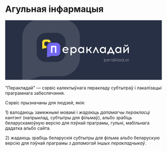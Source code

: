 # Агульная інфармацыя

![](.gitbook/assets/cover.png)

"Перакладай" — сэрвіс калектыўнага перакладу субтытраў і лакалізацыі праграмнага забеспячэння.

Сэрвіс прызначаны для людзей, якія:

1\) валодаюць замежнымі мовамі і _жадаюць дапамагчы перакласці_ кантэнт (напрыклад, субтытры для фільмаў), альбо зрабіць беларускамоўную версію для пэўнай праграмы, гульні, мабільнага дадатка альбо сайта.

2\) жадаюць зрабіць беларускія субтытры для фільма альбо беларускую версію для пэўнай праграмы _з дапамогай іншых перакладчыкаў_.&#x20;
